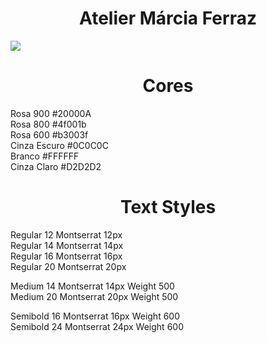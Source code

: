 
<h1 align="center">Atelier Márcia Ferraz</h1>

<img align="center" src="https://user-images.githubusercontent.com/53668902/174456559-1fe81095-4206-4121-8581-98c38491ff7a.jpeg">



<h1 align="center">Cores</h1>
Rosa 900 #20000A <br>
Rosa 800 #4f001b<br>
Rosa 600 #b3003f<br>
Cinza Escuro #0C0C0C<br>
Branco #FFFFFF<br>
Cinza Claro #D2D2D2<br>



<h1 align="center">Text Styles</h1>
Regular 12  Montserrat 12px<br>
Regular 14  Montserrat 14px<br>
Regular 16  Montserrat 16px<br>
Regular 20  Montserrat 20px<br>

Medium 14   Montserrat  14px Weight 500<br>
Medium 20   Montserrat  20px Weight 500<br>

Semibold 16 Montserrat  16px Weight 600<br>
Semibold 24 Montserrat  24px Weight 600<br>
